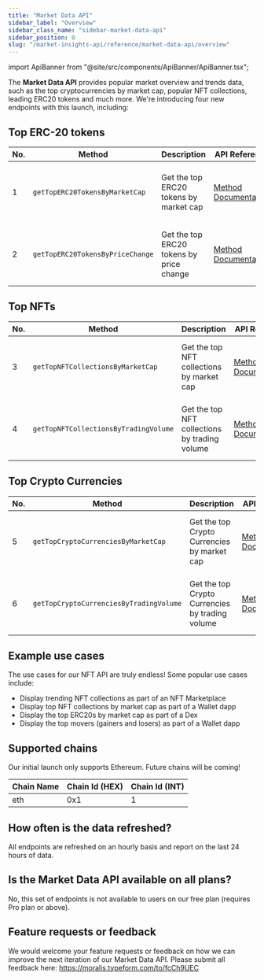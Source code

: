 ```yaml
---
title: "Market Data API"
sidebar_label: "Overview"
sidebar_class_name: "sidebar-market-data-api"
sidebar_position: 0
slug: "/market-insights-api/reference/market-data-api/overview"
---
```


import ApiBanner from "@site/src/components/ApiBanner/ApiBanner.tsx";

<ApiBanner />

The **Market Data API** provides popular market overview and trends data, such as the top cryptocurrencies by market cap, popular NFT collections, leading ERC20 tokens and much more. We're introducing four new endpoints with this launch, including:

## Top ERC-20 tokens

| No. | Method                           | Description                              | API Reference                                                                               | URL                                                                                                                                          |
| --- | -------------------------------- | ---------------------------------------- | ------------------------------------------------------------------------------------------- | -------------------------------------------------------------------------------------------------------------------------------------------- |
| 1   | `getTopERC20TokensByMarketCap`   | Get the top ERC20 tokens by market cap   | [Method Documentation](/market-insights-api/reference/get-top-erc20-tokens-by-market-cap)   | [https://deep-index.moralis.io/api/v2.2/market-data/erc20s/top-tokens](https://deep-index.moralis.io/api/v2.2/market-data/erc20s/top-tokens) |
| 2   | `getTopERC20TokensByPriceChange` | Get the top ERC20 tokens by price change | [Method Documentation](/market-insights-api/reference/get-top-erc20-tokens-by-price-movers) | [https://deep-index.moralis.io/api/v2.2/market-data/erc20s/top-movers](https://deep-index.moralis.io/api/v2.2/market-data/erc20s/top-movers) |

## Top NFTs

| No. | Method                                | Description                                   | API Reference                                                                                    | URL                                                                                                                                                        |
| --- | ------------------------------------- | --------------------------------------------- | ------------------------------------------------------------------------------------------------ | ---------------------------------------------------------------------------------------------------------------------------------------------------------- |
| 3   | `getTopNFTCollectionsByMarketCap`     | Get the top NFT collections by market cap     | [Method Documentation](/market-insights-api/reference/get-top-nft-collections-by-market-cap)     | [https://deep-index.moralis.io/api/v2.2/market-data/nfts/top-collections](https://deep-index.moralis.io/api/v2.2/market-data/nfts/top-collections)         |
| 4   | `getTopNFTCollectionsByTradingVolume` | Get the top NFT collections by trading volume | [Method Documentation](/market-insights-api/reference/get-top-nft-collections-by-trading-volume) | [https://deep-index.moralis.io/api/v2.2/market-data/nfts/hottest-collections](https://deep-index.moralis.io/api/v2.2/market-data/nfts/hottest-collections) |

## Top Crypto Currencies

| No. | Method                                  | Description                                     | API Reference                                                                                      | URL                                                                                                                                          |
| --- | --------------------------------------- | ----------------------------------------------- | -------------------------------------------------------------------------------------------------- | -------------------------------------------------------------------------------------------------------------------------------------------- |
| 5   | `getTopCryptoCurrenciesByMarketCap`     | Get the top Crypto Currencies by market cap     | [Method Documentation](/market-insights-api/reference/get-top-crypto-currencies-by-market-cap)     | [https://deep-index.moralis.io/api/v2.2/market-data/global/market-cap](https://deep-index.moralis.io/api/v2.2/market-data/global/market-cap) |
| 6   | `getTopCryptoCurrenciesByTradingVolume` | Get the top Crypto Currencies by trading volume | [Method Documentation](/market-insights-api/reference/get-top-crypto-currencies-by-trading-volume) | [https://deep-index.moralis.io/api/v2.2/market-data/global/volume](https://deep-index.moralis.io/api/v2.2/market-data/global/volume)         |

## Example use cases

The use cases for our NFT API are truly endless! Some popular use cases include:

-   Display trending NFT collections as part of an NFT Marketplace
-   Display top NFT collections by market cap as part of a Wallet dapp
-   Display the top ERC20s by market cap as part of a Dex
-   Display the top movers (gainers and losers) as part of a Wallet dapp

## Supported chains

Our initial launch only supports Ethereum. Future chains will be coming!

| Chain Name | Chain Id (HEX) | Chain Id (INT) |
| ---------- | -------------- | -------------- |
| eth        | 0x1            | 1              |

## How often is the data refreshed?

All endpoints are refreshed on an hourly basis and report on the last 24 hours of data.

## Is the Market Data API available on all plans?

No, this set of endpoints is not available to users on our free plan (requires Pro plan or above).

## Feature requests or feedback

We would welcome your feature requests or feedback on how we can improve the next iteration of our Market Data API. Please submit all feedback here: https://moralis.typeform.com/to/fcCh9UEC
